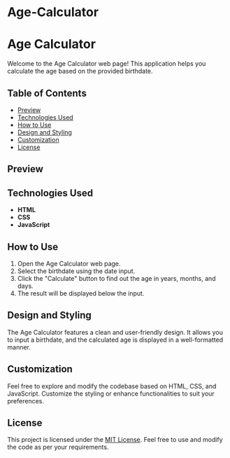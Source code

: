 # Age-Calculator

# Age Calculator

Welcome to the Age Calculator web page! This application helps you calculate the age based on the provided birthdate.

## Table of Contents

- [Preview](#preview)
- [Technologies Used](#technologies-used)
- [How to Use](#how-to-use)
- [Design and Styling](#design-and-styling)
- [Customization](#customization)
- [License](#license)

## Preview

<!-- Add a preview image link or GIF if available -->

## Technologies Used

- **HTML**
- **CSS**
- **JavaScript**

## How to Use

1. Open the Age Calculator web page.
2. Select the birthdate using the date input.
3. Click the "Calculate" button to find out the age in years, months, and days.
4. The result will be displayed below the input.

## Design and Styling

The Age Calculator features a clean and user-friendly design. It allows you to input a birthdate, and the calculated age is displayed in a well-formatted manner.

## Customization

Feel free to explore and modify the codebase based on HTML, CSS, and JavaScript. Customize the styling or enhance functionalities to suit your preferences.

## License

This project is licensed under the [MIT License](LICENSE). Feel free to use and modify the code as per your requirements.
